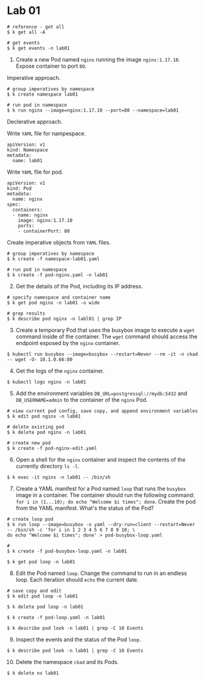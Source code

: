 # Lab 01

```code
# reference - get all
$ k get all -A

# get events
$ k get events -n lab01
```

1. Create a new Pod named `nginx` running the image `nginx:1.17.10`. Expose container to port `80`. 

Imperative approach. 

```code
# group imperatives by namespace
$ k create namespace lab01

# run pod in namespace
$ k run nginx --image=nginx:1.17.10 --port=80 --namespace=lab01
```

Declerative approach.

Write `YAML` file for nampespace. 

```code
apiVersion: v1
kind: Namespace
metadata:
  name: lab01
```

Write `YAML` file for pod.

```code
apiVersion: v1
kind: Pod
metadata:
  name: nginx
spec:
  containers:
  - name: nginx
    image: nginx:1.17.10
    ports:
    - containerPort: 80
```

Create imperative objects from `YAML` files.  

```code
# group imperatives by namespace
$ k create -f namespace-lab01.yaml

# run pod in namespace
$ k create -f pod-nginx.yaml -n lab01
```

2. Get the details of the Pod, including its IP address.

```code
# specify namespace and container name
$ k get pod nginx -n lab01 -o wide

# grep results
$ k describe pod nginx -n labl01 | grep IP
```

3. Create a temporary Pod that uses the busybox image to execute a `wget` command inside of the container. The `wget` command should access the endpoint exposed by the `nginx` container.

```code
$ kubectl run busybox --image=busybox --restart=Never --rm -it -n ckad -- wget -O- 10.1.0.66:80
```

4. Get the logs of the `nginx` container.

```code
$ kubectl logs nginx -n lab01
```

5. Add the environment variables `DB_URL=postgressql://mydb:5432` and `DB_USERNAME=admin` to the container of the `nginx` Pod. 


```code
# view current pod config, save copy, and append environment variables
$ k edit pod nginx -n lab01

# delete existing pod
$ k delete pod nginx -n lab01

# create new pod
$ k create -f pod-nginx-edit.yaml
```

6. Open a shell for the `nginx` container and inspect the contents of the currently directory `ls -l`.

```code
$ k exec -it nginx -n lab01 -- /bin/sh
```

7. Create a YAML manifest for a Pod named `loop` that runs the `busybox` image in a container. The container should run the following command: `for i in (1...10); do echo "Welcome $i times"; done`. Create the pod from the YAML manifest. What's the status of the Pod?

```code
# create loop pod
$ k run loop --image=busybox -o yaml --dry-run=client --restart=Never -- /bin/sh -c 'for i in 1 2 3 4 5 6 7 8 9 10; \
do echo "Welcome $i times"; done' > pod-busybox-loop.yaml

# 
$ k create -f pod-busybox-loop.yaml -n lab01

$ k get pod loop -n lab01
```

8. Edit the Pod named `loop`. Change the command to run in an endless loop. Each iteration should `echo` the current date. 

```code
# save copy and edit
$ k edit pod loop -n lab01

$ k delete pod loop -n lab01

$ k create -f pod-loop.yaml -n lab01

$ k describe pod look -n lab01 | grep -C 10 Events
```

9. Inspect the events and the status of the Pod `loop`.

```code
$ k describe pod look -n lab01 | grep -C 10 Events
```

10. Delete the namespace `ckad` and its Pods. 

```code
$ k delete ns lab01
```

